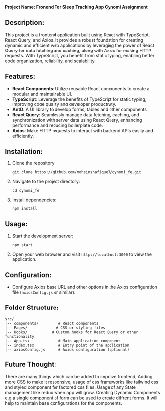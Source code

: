 **Project Name: Fronend For Sleep Tracking App Cynomi Assignment**

## Description:

This project is a frontend application built using React with TypeScript, React Query, and Axios. It provides a robust foundation for creating dynamic and efficient web applications by leveraging the power of React Query for data fetching and caching, along with Axios for making HTTP requests. With TypeScript, you benefit from static typing, enabling better code organization, reliability, and scalability.

## Features:

- **React Components**: Utilize reusable React components to create a modular and maintainable UI.
- **TypeScript**: Leverage the benefits of TypeScript for static typing, improving code quality and developer productivity.
- **AntD**: A UI library to develop forms, tables and other components
- **React Query**: Seamlessly manage data fetching, caching, and synchronization with server data using React Query, enhancing performance and reducing boilerplate code.
- **Axios**: Make HTTP requests to interact with backend APIs easily and efficiently.

## Installation:

1. Clone the repository:
   ```
   git clone https://github.com/mohsinshafique7/cynomi_fe.git
   ```
2. Navigate to the project directory:
   ```
   cd cynomi_fe
   ```
3. Install dependencies:
   ```
   npm install
   ```

## Usage:

1. Start the development server:
   ```
   npm start
   ```
2. Open your web browser and visit `http://localhost:3000` to view the application.

## Configuration:

- Configure Axios base URL and other options in the Axios configuration file (`axiosConfig.js` or similar).

## Folder Structure:

```
src/
|-- components/         # React components
|-- Pages/             # CSS or styling files
|-- Hooks/           # Custom hooks for React Query or other functionality
|-- App.tsx             # Main application component
|-- index.tsx           # Entry point of the application
|-- axiosConfig.js      # Axios configuration (optional)
```

## Future Thought:

There are many things which can be added to improve frontend, Adding more CSS to make it responsive, usage of css frameworks like tailwind css and styled component for factored css files.
Usage of any State management like redux when app will grow. Creating Dynamic Components e.g a single component of form can be used to create diffrent forms. It will help to maintain base configurations for the components.
